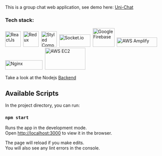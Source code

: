 This is a group chat web application, see demo here: [Uni-Chat](https://master.dnnh7rm6aglio.amplifyapp.com/)

### Tech stack:
<img alt="ReactJs" src="https://cdn.auth0.com/blog/react-js/react.png" width="50" height="50">&nbsp;
<img alt="Redux" src="https://miro.medium.com/max/1750/0*U2DmhXYumRyXH6X1.png" width="50" height="50">&nbsp;
<img alt="Styled Components" src="https://avatars2.githubusercontent.com/u/20658825?s=200&v=4" width="50" height="50">&nbsp;
<img alt="Socket.io" src="https://img1.daumcdn.net/thumb/R1280x0/?scode=mtistory2&fname=http%3A%2F%2Fcfile26.uf.tistory.com%2Fimage%2F2550444C565FA96426D51F" width="100" height="40">&nbsp;
<img alt="Google Firebase" src="https://www.iubenda.com/blog/wp-content/uploads/2017/09/firebase_logo_shot.png" width="70" height="60">&nbsp;
<img alt="AWS Amplify" src="https://camo.githubusercontent.com/8ec35c70c818d5c0031e347e63ec857f6d57f932/68747470733a2f2f73332e616d617a6f6e6177732e636f6d2f6177732d6d6f62696c652d6875622d696d616765732f6177732d616d706c6966792d6c6f676f2e706e67" width="130" height="30">&nbsp;
<img alt="Nginx" src="https://camo.githubusercontent.com/8bd2cd2df049fe9b861a9f6705c4965e6623c142/687474703a2f2f692e696d6775722e636f6d2f446842624251462e706e67" width="120" height="30">&nbsp;
<img alt="AWS EC2" src="https://miro.medium.com/max/938/1*q6F0j8HFHd8jeYXyQBqrCQ.jpeg" width="130" height="70">


Take a look at the Nodejs [Backend](https://github.com/d-klotz/uni-chat-backend)

## Available Scripts

In the project directory, you can run:

### `npm start`

Runs the app in the development mode.<br>
Open [http://localhost:3000](http://localhost:3000) to view it in the browser.

The page will reload if you make edits.<br>
You will also see any lint errors in the console.